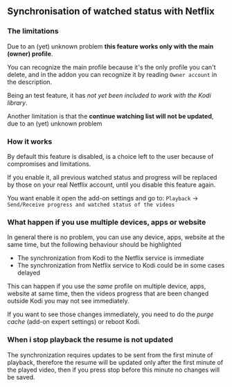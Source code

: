 ## Synchronisation of watched status with Netflix

### The limitations

Due to an (yet) unknown problem **this feature works only with the main (owner) profile**.

You can recognize the main profile because it's the only profile you can't delete, and in the addon you can recognize it by reading `Owner account` in the description.

Being an test feature, it has _not yet been included to work with the Kodi library_.

Another limitation is that the **continue watching list will not be updated**, due to an (yet) unknown problem

### How it works

By default this feature is disabled, is a choice left to the user because of compromises and limitations.

If you enable it, all previous watched status and progress will be replaced by those on your real Netflix account, until you disable this feature again.

You want enable it open the add-on settings and go to:
`Playback` -> `Send/Receive progress and watched status of the videos`

### What happen if you use multiple devices, apps or website

In general there is no problem, you can use any device, apps, website at the same time, but the following behaviour should be highlighted

- The synchronization from Kodi to the Netflix service is immediate
- The synchronization from Netflix service to Kodi could be in some cases delayed

This can happen if you use the _same_ profile on multiple device, apps, website at same time, then the videos progress that are been changed outside Kodi you may not see immediately.

If you want to see those changes immediately, you need to do the _purge cache_ (add-on expert settings) or reboot Kodi.

### When i stop playback the resume is not updated

The synchronization requires updates to be sent from the first minute of playback, therefore the resume will be updated only after the first minute of the played video, then if you press stop before this minute no changes will be saved.

